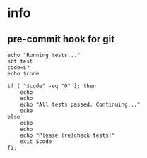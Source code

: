 # info

## pre-commit hook for git

```shell
echo "Running tests..."
sbt test
code=$?
echo $code

if [ "$code" -eq "0" ]; then
    echo
    echo
    echo "All tests passed. Continuing..."
    echo
else
    echo
    echo
    echo "Please (re)check tests!"
    exit $code
fi;
```